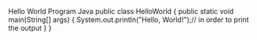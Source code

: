 Hello World Program
   Java
   public class HelloWorld {
       public static void main(String[] args) {
           System.out.println("Hello, World!");// in order to print the output
       }
   }
